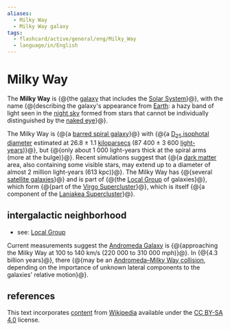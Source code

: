 ```yaml
---
aliases:
  - Milky Way
  - Milky Way galaxy
tags:
  - flashcard/active/general/eng/Milky_Way
  - language/in/English
---
```


# Milky Way

The __Milky Way__ is {@{the [galaxy](galaxy.md) that includes the [Solar System](Solar%20System.md)}@}, with the name {@{describing the galaxy's appearance from [Earth](Earth.md): a hazy band of light seen in the [night sky](night%20sky.md) formed from stars that cannot be individually distinguished by the [naked eye](naked%20eye.md)}@}. <!--SR:!2025-07-10,264,338!2025-09-04,308,338-->

The Milky Way is {@{a [barred spiral galaxy](barred%20spiral%20galaxy.md)}@} with {@{a [D<sub>25</sub> isophotal diameter](galaxy.md#isophotal%20diameter) estimated at 26.8 ± 1.1 [kiloparsecs](parsec.md#parsecs%20and%20kiloparsecs) (87&nbsp;400 ± 3&nbsp;600 [light-years](light-year.md))}@}, but {@{only about 1&nbsp;000 light-years thick at the spiral arms (more at the bulge)}@}. Recent simulations suggest that {@{a [dark matter](dark%20matter.md) area, also containing some visible stars, may extend up to a diameter of almost 2 million light-years (613 kpc)}@}. The Milky Way has {@{several [satellite galaxies](Satellite%20galaxies%20of%20the%20Milky%20Way.md)}@} and is part of {@{the [Local Group](Local%20Group.md) of galaxies}@}, which form {@{part of the [Virgo Supercluster](Virgo%20Supercluster.md)}@}, which is itself {@{a component of the [Laniakea Supercluster](Laniakea%20Supercluster.md)}@}. <!--SR:!2025-07-29,279,338!2025-06-05,93,198!2026-10-02,569,298!2025-12-23,297,238!2025-08-05,283,338!2025-09-18,317,338!2027-07-15,823,338!2025-11-30,325,298-->

## intergalactic neighborhood

- see: [Local Group](Local%20Group.md)

Current measurements suggest the [Andromeda Galaxy](Andromeda%20Galaxy.md) is {@{approaching the Milky Way at 100 to 140 km/s (220&nbsp;000 to 310&nbsp;000 mph)}@}. In {@{4.3 billion years}@}, there {@{may be an [Andromeda–Milky Way collision](Andromeda–Milky%20Way%20collision.md), depending on the importance of unknown lateral components to the galaxies' relative motion}@}. <!--SR:!2025-10-04,242,230!2026-07-13,543,310!2025-07-08,289,330-->

## references

This text incorporates [content](https://en.wikipedia.org/wiki/Milky_Way) from [Wikipedia](Wikipedia.md) available under the [CC BY-SA 4.0](https://creativecommons.org/licenses/by-sa/4.0/) license.
